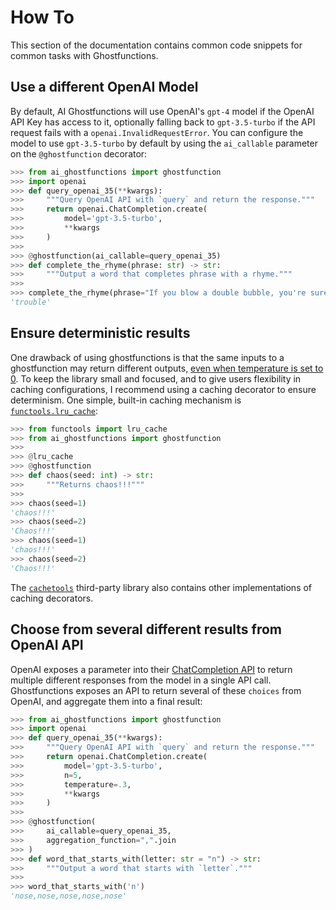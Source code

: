 # How To

This section of the documentation contains common code snippets for common tasks with Ghostfunctions.

## Use a different OpenAI Model

By default, AI Ghostfunctions will use OpenAI's `gpt-4` model if the OpenAI API Key has access to it, optionally falling back to `gpt-3.5-turbo` if the API request fails with a `openai.InvalidRequestError`. You can configure the model to use `gpt-3.5-turbo` by default by using the `ai_callable` parameter on the `@ghostfunction` decorator:

```python
>>> from ai_ghostfunctions import ghostfunction
>>> import openai
>>> def query_openai_35(**kwargs):
>>>     """Query OpenAI API with `query` and return the response."""
>>>     return openai.ChatCompletion.create(
>>>         model='gpt-3.5-turbo',
>>>         **kwargs
>>>     )
>>>
>>> @ghostfunction(ai_callable=query_openai_35)
>>> def complete_the_rhyme(phrase: str) -> str:
>>>     """Output a word that completes phrase with a rhyme."""
>>>
>>> complete_the_rhyme(phrase="If you blow a double bubble, you're sure to be in")
'trouble'
```

## Ensure deterministic results

One drawback of using ghostfunctions is that the same inputs to a ghostfunction may return different outputs, [even when temperature is set to 0](https://community.openai.com/t/a-question-on-determinism/8185/2). To keep the library small and focused, and to give users flexibility in caching configurations, I recommend using a caching decorator to ensure determinism. One simple, built-in caching mechanism is [`functools.lru_cache`](https://docs.python.org/3/library/functools.html#functools.lru_cache):

```python
>>> from functools import lru_cache
>>> from ai_ghostfunctions import ghostfunction
>>>
>>> @lru_cache
>>> @ghostfunction
>>> def chaos(seed: int) -> str:
>>>     """Returns chaos!!!"""
>>>
>>> chaos(seed=1)
'chaos!!!'
>>> chaos(seed=2)
'Chaos!!!'
>>> chaos(seed=1)
'chaos!!!'
>>> chaos(seed=2)
'Chaos!!!'
```

The [`cachetools`](https://cachetools.readthedocs.io/en/latest/]) third-party library also contains other implementations of caching decorators.

## Choose from several different results from OpenAI API

OpenAI exposes a parameter into their [ChatCompletion API](https://platform.openai.com/docs/api-reference/chat-completions/create) to return multiple different responses from the model in a single API call. Ghostfunctions exposes an API to return several of these `choices` from OpenAI, and aggregate them into a final result:

```python
>>> from ai_ghostfunctions import ghostfunction
>>> import openai
>>> def query_openai_35(**kwargs):
>>>     """Query OpenAI API with `query` and return the response."""
>>>     return openai.ChatCompletion.create(
>>>         model='gpt-3.5-turbo',
>>>         n=5,
>>>         temperature=.3,
>>>         **kwargs
>>>     )
>>>
>>> @ghostfunction(
>>>     ai_callable=query_openai_35,
>>>     aggregation_function=",".join
>>> )
>>> def word_that_starts_with(letter: str = "n") -> str:
>>>     """Output a word that starts with `letter`."""
>>>
>>> word_that_starts_with('n')
'nose,nose,nose,nose,nose'
```
